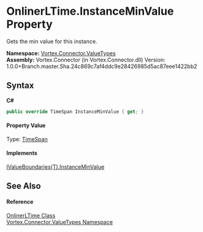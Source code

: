 # OnlinerLTime.InstanceMinValue Property 
 

Gets the min value for this instance.

**Namespace:**&nbsp;<a href="N_Vortex_Connector_ValueTypes.md">Vortex.Connector.ValueTypes</a><br />**Assembly:**&nbsp;Vortex.Connector (in Vortex.Connector.dll) Version: 1.0.0+Branch.master.Sha.24c869c7af4ddc9e28426985d5ac87eee1422bb2

## Syntax

**C#**<br />
``` C#
public override TimeSpan InstanceMinValue { get; }
```


#### Property Value
Type: <a href="https://docs.microsoft.com/dotnet/api/system.timespan" target="_blank">TimeSpan</a>

#### Implements
<a href="P_Vortex_Connector_ValueValidation_IValueBoundaries_1_InstanceMinValue.md">IValueBoundaries(T).InstanceMinValue</a><br />

## See Also


#### Reference
<a href="T_Vortex_Connector_ValueTypes_OnlinerLTime.md">OnlinerLTime Class</a><br /><a href="N_Vortex_Connector_ValueTypes.md">Vortex.Connector.ValueTypes Namespace</a><br />